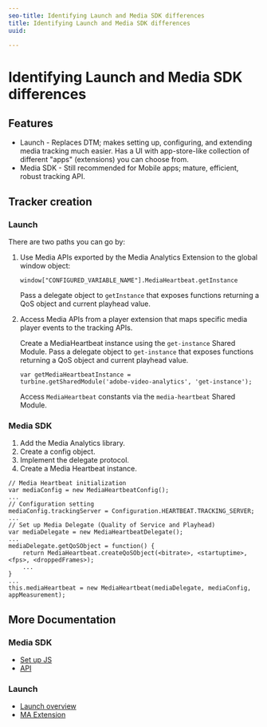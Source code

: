 ```yaml
---
seo-title: Identifying Launch and Media SDK differences
title: Identifying Launch and Media SDK differences
uuid: 

---
```


# Identifying Launch and Media SDK differences

## Features 

* Launch - Replaces DTM; makes setting up, configuring, and extending media tracking much easier. Has a UI with app-store-like collection of different "apps" (extensions) you can choose from.
* Media SDK - Still recommended for Mobile apps; mature, efficient, robust tracking API.

## Tracker creation

### Launch

There are two paths you can go by:

1. Use Media APIs exported by the Media Analytics Extension to the global window object:

    `window["CONFIGURED_VARIABLE_NAME"].MediaHeartbeat.getInstance`

    Pass a delegate object to `getInstance` that exposes functions returning a QoS object and current playhead value.
1. Access Media APIs from a player extension that maps specific media player events to the tracking APIs. 

    Create a MediaHeartbeat instance using the `get-instance` Shared Module. 
    Pass a delegate object to `get-instance` that exposes functions returning a QoS object and current playhead value.

    ```
    var getMediaHeartbeatInstance =
    turbine.getSharedModule('adobe-video-analytics', 'get-instance');
    ```

    Access `MediaHeartbeat` constants via the `media-heartbeat` Shared Module.
      
### Media SDK

1. Add the Media Analytics library.
1. Create a config object.
1. Implement the delegate protocol.
1. Create a Media Heartbeat instance.

```
// Media Heartbeat initialization
var mediaConfig = new MediaHeartbeatConfig();
...
// Configuration setting
mediaConfig.trackingServer = Configuration.HEARTBEAT.TRACKING_SERVER;
...
// Set up Media Delegate (Quality of Service and Playhead)
var mediaDelegate = new MediaHeartbeatDelegate();
...
mediaDelegate.getQoSObject = function() {
    return MediaHeartbeat.createQoSObject(<bitrate>, <startuptime>, <fps>, <droppedFrames>);
    ...
}
...
this.mediaHeartbeat = new MediaHeartbeat(mediaDelegate, mediaConfig, appMeasurement);
```

## More Documentation

### Media SDK 

* [Set up JS](../../sdk-implement/setup/set-up-js.md)
* [API](https://adobe-marketing-cloud.github.io/media-sdks/reference/javascript/MediaHeartbeat.html)

### Launch 

* [Launch overview](https://docs.adobe.com/content/help/en/launch/using/extensions-ref/adobe-extension/media-analytics-extension/overview.html)
* [MA Extension](https://docs.adobe.com/content/help/en/launch/using/extensions-ref/adobe-extension/media-analytics-extension/overview.html)


